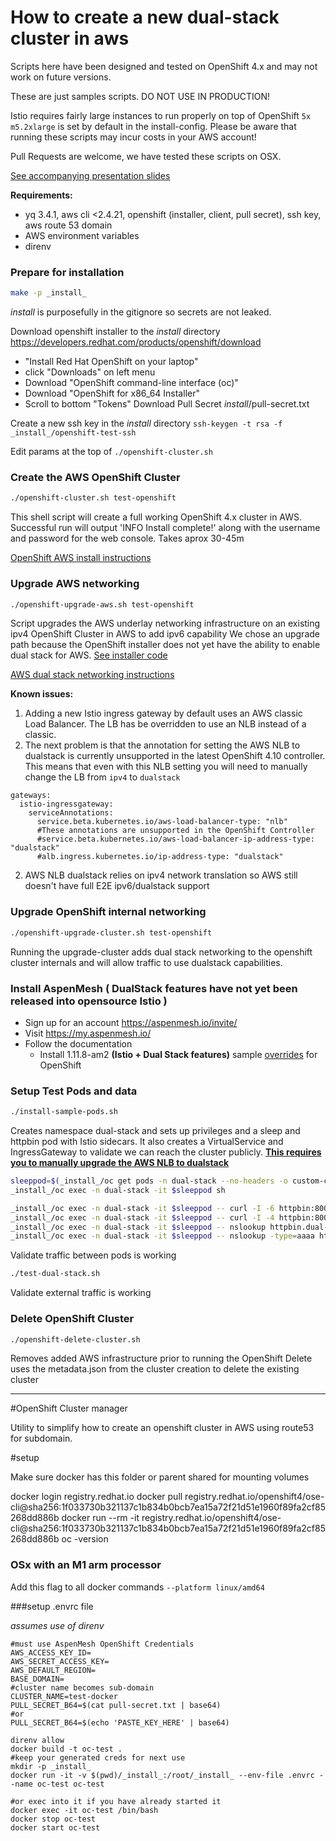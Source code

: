 # How to create a new dual-stack cluster in aws

Scripts here have been designed and tested on OpenShift 4.x and may not work on future versions.

These are just samples scripts. DO NOT USE IN PRODUCTION!

Istio requires fairly large instances to run properly on top of OpenShift `5x m5.2xlarge` is set by default in the install-config. Please be aware that running these scripts may incur costs in your AWS account!

Pull Requests are welcome, we have tested these scripts on OSX.

[See accompanying presentation slides](https://github.com/aspenmesh/open-source/blob/main/istiocon2022/Dual-Stack-Josht-istiocon22.pptx) 

**Requirements:**
- yq 3.4.1, aws cli <2.4.21, openshift (installer, client, pull secret), ssh key, aws route 53 domain
- AWS environment variables
- direnv

### Prepare for installation

```bash
make -p _install_
```
_install_ is purposefully in the gitignore so secrets are not leaked.

Download openshift installer to the _install_ directory
https://developers.redhat.com/products/openshift/download
- "Install Red Hat OpenShift on your laptop"
- click "Downloads" on left menu
- Download "OpenShift command-line interface (oc)"
- Download "OpenShift for x86_64 Installer"
- Scroll to bottom "Tokens" Download Pull Secret _install_/pull-secret.txt

Create a new ssh key in the _install_ directory
`ssh-keygen -t rsa -f _install_/openshift-test-ssh`

Edit params at the top of `./openshift-cluster.sh`

### Create the AWS OpenShift Cluster

```bash
./openshift-cluster.sh test-openshift
```
This shell script will create a full working OpenShift 4.x cluster in AWS. Successful run will output 'INFO Install complete!'
along with the username and password for the web console. Takes aprox 30-45m

[OpenShift AWS install instructions](https://docs.openshift.com/container-platform/4.8/installing/installing_aws/installing-aws-default.html)

### Upgrade AWS networking

```bash
./openshift-upgrade-aws.sh test-openshift
```
Script upgrades the AWS underlay networking infrastructure on an existing ipv4 OpenShift Cluster in AWS to add ipv6 capability
We chose an upgrade path because the OpenShift installer does not yet have the ability to enable dual stack for AWS. [See installer code](https://github.com/openshift/installer/blob/0da415500bd87009c5903705048712e17e3051ad/pkg/types/validation/installconfig.go#L254)

[AWS dual stack networking instructions](https://docs.aws.amazon.com/vpc/latest/userguide/vpc-migrate-ipv6.html#vpc-migrate-assign-ipv6-address)

**Known issues:**
1. Adding a new Istio ingress gateway by default uses an AWS classic Load Balancer. The LB has be overridden to use an NLB
   instead of a classic.
2. The next problem is that the annotation for setting the AWS NLB to dualstack is currently unsupported
   in the latest OpenShift 4.10 controller. This means that even with this NLB setting you will need to manually change the LB from
   `ipv4` to `dualstack`
```istio
gateways:
  istio-ingressgateway:
    serviceAnnotations:
      service.beta.kubernetes.io/aws-load-balancer-type: "nlb"
      #These annotations are unsupported in the OpenShift Controller
      #service.beta.kubernetes.io/aws-load-balancer-ip-address-type: "dualstack"
      #alb.ingress.kubernetes.io/ip-address-type: "dualstack"
```
2. AWS NLB dualstack relies on ipv4 network translation so AWS still doesn't have full E2E ipv6/dualstack support

### Upgrade OpenShift internal networking

```bash
./openshift-upgrade-cluster.sh test-openshift
```
Running the upgrade-cluster adds dual stack networking to the openshift cluster internals and will allow traffic to
use dualstack capabilities.

### Install AspenMesh ( DualStack features have not yet been released into opensource Istio )

- Sign up for an account https://aspenmesh.io/invite/
- Visit https://my.aspenmesh.io/
- Follow the documentation
    - Install 1.11.8-am2 **(Istio + Dual Stack features)** sample [overrides](overrides.yaml) for OpenShift

### Setup Test Pods and data

```bash
./install-sample-pods.sh
```
Creates namespace dual-stack and sets up privileges and a sleep and httpbin pod with Istio sidecars. It also creates a VirtualService and IngressGateway to validate we can reach the cluster publicly.
**[This requires you to manually upgrade the AWS NLB to dualstack](https://aws.amazon.com/premiumsupport/knowledge-center/elb-configure-with-ipv6/)**


```bash
sleeppod=$(_install_/oc get pods -n dual-stack --no-headers -o custom-columns=":metadata.name" --selector=app=sleep )
_install_/oc exec -n dual-stack -it $sleeppod sh

_install_/oc exec -n dual-stack -it $sleeppod -- curl -I -6 httpbin:8000
_install_/oc exec -n dual-stack -it $sleeppod -- curl -I -4 httpbin:8000
_install_/oc exec -n dual-stack -it $sleeppod -- nslookup httpbin.dual-stack.svc.cluster.local
_install_/oc exec -n dual-stack -it $sleeppod -- nslookup -type=aaaa httpbin.dual-stack.svc.cluster.local
```
Validate traffic between pods is working


```bash
./test-dual-stack.sh
```
Validate external traffic is working

### Delete OpenShift Cluster

```bash
./openshift-delete-cluster.sh
```
Removes added AWS infrastructure prior to running the OpenShift Delete
uses the metadata.json from the cluster creation to delete the existing cluster





---------------------------------
#OpenShift Cluster manager

Utility to simplify how to create an openshift cluster in AWS using route53 for subdomain.


#setup

Make sure docker has this folder or parent shared for mounting volumes

docker login registry.redhat.io
docker pull registry.redhat.io/openshift4/ose-cli@sha256:1f033730b321137c1b834b0bcb7ea15a72f21d51e1960f89fa2cf85268dd886b
docker run --rm -it registry.redhat.io/openshift4/ose-cli@sha256:1f033730b321137c1b834b0bcb7ea15a72f21d51e1960f89fa2cf85268dd886b oc -version

### OSx with an M1 arm processor

Add this flag to all docker commands
`--platform linux/amd64`

###setup .envrc file

_assumes use of direnv_
```shell
#must use AspenMesh OpenShift Credentials
AWS_ACCESS_KEY_ID=
AWS_SECRET_ACCESS_KEY=
AWS_DEFAULT_REGION=
BASE_DOMAIN=
#cluster name becomes sub-domain
CLUSTER_NAME=test-docker
PULL_SECRET_B64=$(cat pull-secret.txt | base64)
#or
PULL_SECRET_B64=$(echo 'PASTE_KEY_HERE' | base64)
```

```shell
direnv allow
docker build -t oc-test .
#keep your generated creds for next use
mkdir -p _install_
docker run -it -v $(pwd)/_install_:/root/_install_ --env-file .envrc --name oc-test oc-test

#or exec into it if you have already started it
docker exec -it oc-test /bin/bash
docker stop oc-test
docker start oc-test
```
